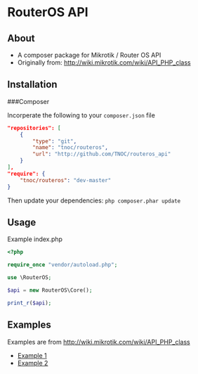 RouterOS API
============

About
-----
- A composer package for Mikrotik / Router OS API
- Originally from: http://wiki.mikrotik.com/wiki/API_PHP_class

Installation
-----

###Composer

Incorperate the following to your `composer.json` file
```json
"repositories": [
    {
        "type": "git",
        "name": "tnoc/routeros",
        "url": "http://github.com/TNOC/routeros_api"
    }
],
"require": {
    "tnoc/routeros": "dev-master"
}
```

Then update your dependencies: `php composer.phar update`

Usage
------

Example index.php

```php
<?php

require_once "vendor/autoload.php";

use \RouterOS;

$api = new RouterOS\Core();

print_r($api);
```

Examples
----

Examples are from http://wiki.mikrotik.com/wiki/API_PHP_class

- [Example 1](https://github.com/TNOC/routeros_api/wiki/Example-1)
- [Example 2](https://github.com/TNOC/routeros_api/wiki/Example-2)

